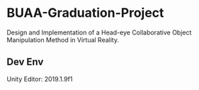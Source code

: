 # BUAA-Graduation-Project
Design and Implementation of a Head-eye Collaborative Object Manipulation Method in Virtual Reality. 

## Dev Env

Unity Editor: 2019.1.9f1


